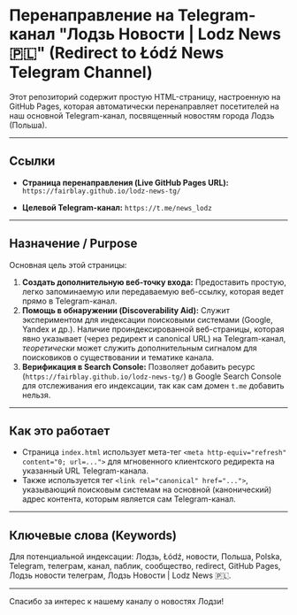 # Перенаправление на Telegram-канал "Лодзь Новости | Lodz News 🇵🇱" (Redirect to Łódź News Telegram Channel)

Этот репозиторий содержит простую HTML-страницу, настроенную на GitHub Pages, которая автоматически перенаправляет посетителей на наш основной Telegram-канал, посвященный новостям города Лодзь (Польша).

---

## Ссылки

*   **Страница перенаправления (Live GitHub Pages URL):**
    `https://fairblay.github.io/lodz-news-tg/`

*   **Целевой Telegram-канал:**
    `https://t.me/news_lodz`

---

## Назначение / Purpose

Основная цель этой страницы:

1.  **Создать дополнительную веб-точку входа:** Предоставить простую, легко запоминаемую или передаваемую веб-ссылку, которая ведет прямо в Telegram-канал.
2.  **Помощь в обнаружении (Discoverability Aid):** Служит экспериментом для индексации поисковыми системами (Google, Yandex и др.). Наличие проиндексированной веб-страницы, которая явно указывает (через редирект и canonical URL) на Telegram-канал, *теоретически* может служить дополнительным сигналом для поисковиков о существовании и тематике канала.
3.  **Верификация в Search Console:** Позволяет добавить ресурс (`https://fairblay.github.io/lodz-news-tg/`) в Google Search Console для отслеживания его индексации, так как сам домен `t.me` добавить нельзя.

---

## Как это работает

*   Страница `index.html` использует мета-тег `<meta http-equiv="refresh" content="0; url=...">` для мгновенного клиентского редиректа на указанный URL Telegram-канала.
*   Также используется тег `<link rel="canonical" href="...">`, указывающий поисковым системам на основной (канонический) адрес контента, которым является сам Telegram-канал.

---

## Ключевые слова (Keywords)

Для потенциальной индексации: Лодзь, Łódź, новости, Польша, Polska, Telegram, телеграм, канал, паблик, сообщество, redirect, GitHub Pages, Лодзь новости телеграм, Лодзь Новости | Lodz News 🇵🇱.

---

Спасибо за интерес к нашему каналу о новостях Лодзи!
